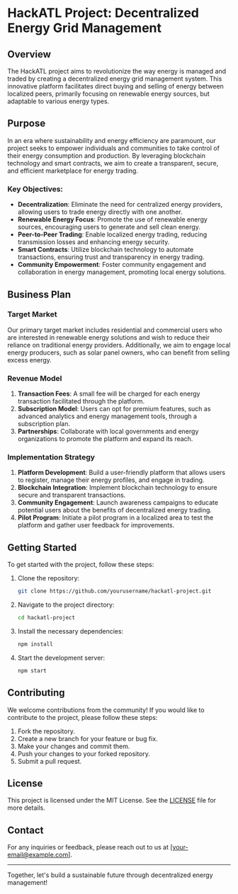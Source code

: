 # HackATL Project: Decentralized Energy Grid Management

## Overview

The HackATL project aims to revolutionize the way energy is managed and traded by creating a decentralized energy grid management system. This innovative platform facilitates direct buying and selling of energy between localized peers, primarily focusing on renewable energy sources, but adaptable to various energy types.

## Purpose

In an era where sustainability and energy efficiency are paramount, our project seeks to empower individuals and communities to take control of their energy consumption and production. By leveraging blockchain technology and smart contracts, we aim to create a transparent, secure, and efficient marketplace for energy trading.

### Key Objectives:

- **Decentralization**: Eliminate the need for centralized energy providers, allowing users to trade energy directly with one another.
- **Renewable Energy Focus**: Promote the use of renewable energy sources, encouraging users to generate and sell clean energy.
- **Peer-to-Peer Trading**: Enable localized energy trading, reducing transmission losses and enhancing energy security.
- **Smart Contracts**: Utilize blockchain technology to automate transactions, ensuring trust and transparency in energy trading.
- **Community Empowerment**: Foster community engagement and collaboration in energy management, promoting local energy solutions.

## Business Plan

### Target Market

Our primary target market includes residential and commercial users who are interested in renewable energy solutions and wish to reduce their reliance on traditional energy providers. Additionally, we aim to engage local energy producers, such as solar panel owners, who can benefit from selling excess energy.

### Revenue Model

1. **Transaction Fees**: A small fee will be charged for each energy transaction facilitated through the platform.
2. **Subscription Model**: Users can opt for premium features, such as advanced analytics and energy management tools, through a subscription plan.
3. **Partnerships**: Collaborate with local governments and energy organizations to promote the platform and expand its reach.

### Implementation Strategy

1. **Platform Development**: Build a user-friendly platform that allows users to register, manage their energy profiles, and engage in trading.
2. **Blockchain Integration**: Implement blockchain technology to ensure secure and transparent transactions.
3. **Community Engagement**: Launch awareness campaigns to educate potential users about the benefits of decentralized energy trading.
4. **Pilot Program**: Initiate a pilot program in a localized area to test the platform and gather user feedback for improvements.

## Getting Started

To get started with the project, follow these steps:

1. Clone the repository:

   ```bash
   git clone https://github.com/yourusername/hackatl-project.git
   ```

2. Navigate to the project directory:

   ```bash
   cd hackatl-project
   ```

3. Install the necessary dependencies:

   ```bash
   npm install
   ```

4. Start the development server:
   ```bash
   npm start
   ```

## Contributing

We welcome contributions from the community! If you would like to contribute to the project, please follow these steps:

1. Fork the repository.
2. Create a new branch for your feature or bug fix.
3. Make your changes and commit them.
4. Push your changes to your forked repository.
5. Submit a pull request.

## License

This project is licensed under the MIT License. See the [LICENSE](LICENSE) file for more details.

## Contact

For any inquiries or feedback, please reach out to us at [your-email@example.com].

---

Together, let's build a sustainable future through decentralized energy management!
